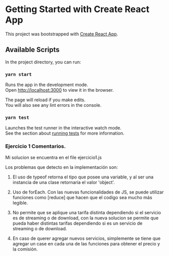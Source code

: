 # Getting Started with Create React App

This project was bootstrapped with [Create React App](https://github.com/facebook/create-react-app).

## Available Scripts

In the project directory, you can run:

### `yarn start`

Runs the app in the development mode.\
Open [http://localhost:3000](http://localhost:3000) to view it in the browser.

The page will reload if you make edits.\
You will also see any lint errors in the console.

### `yarn test`

Launches the test runner in the interactive watch mode.\
See the section about [running tests](https://facebook.github.io/create-react-app/docs/running-tests) for more information.

### Ejercicio 1 Comentarios. 
Mi solucion se encuentra en el file ejercicio1.js

Los problemas que detecto en la implementación son: 
1. El uso de typeof retorna el tipo que posee una variable, y al ser una instancia de una clase retornaria el valor 'object'.

2. Uso de forEach. Con las nuevas funcionalidades de JS, se puede utilizar funciones como [reduce] que hacen que el codigo sea mucho más legible. 

3. No permite que se aplique una tarifa distinta dependiendo si el servicio es de streaming o de download, con la nueva solucion se permite que pueda haber distintas tarifas dependiendo si es un servicio de streaming o de download.

4. En caso de querer agregar nuevos servicios, simplemente se tiene que agregar un case en cada una de las funciones para obtener el precio y la comisión.